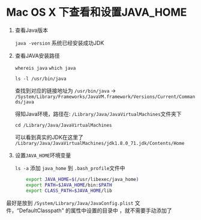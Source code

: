 Mac OS X 下查看和设置JAVA_HOME
=====================

1. 查看Java版本

     `java -version`
    系统已经安装成功JDK

2. 查看JAVA安装路径

    `whereis java`
    `which java`

    `ls -l /usr/bin/java`

    查找到对应的链接地址为
    `/usr/bin/java` -> `/System/Library/Frameworks/JavaVM.framework/Versions/Current/Commands/java`

    得知Java环境，路径在:
    `/Library/Java/JavaVirtualMachines`文件夹下

    `cd /Library/Java/JavaVirtualMachines`

    可以看到真实的JDK在这里了
    `/Library/Java/JavaVirtualMachines/jdk1.8.0_71.jdk/Contents/Home`

3. 设置`JAVA_HOME`环境变量

    `ls -a`
    添加 `java_home` 到 `.bash_profile`文件中

    ```bash
        export JAVA_HOME=$(/usr/libexec/java_home)
        export PATH=$JAVA_HOME/bin:$PATH
        export CLASS_PATH=$JAVA_HOME/lib
    ```
最好是放到 `/System/Library/Java/JavaConfig.plist` 文件，“DefaultClasspath" 的属性中设置的目录中 ，就不需要手动添加了